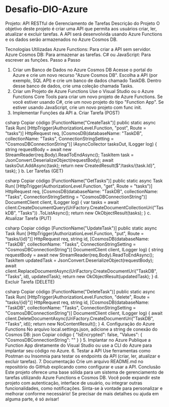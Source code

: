 # Desafio-DIO-Azure


Projeto: API RESTful de Gerenciamento de Tarefas
Descrição do Projeto
O objetivo deste projeto é criar uma API que permita aos usuários criar, ler, atualizar e excluir tarefas. A API será desenvolvida usando Azure Functions e os dados serão armazenados no Azure Cosmos DB.

Tecnologias Utilizadas
Azure Functions: Para criar a API sem servidor.
Azure Cosmos DB: Para armazenar as tarefas.
C# ou JavaScript: Para escrever as funções.
Passo a Passo
1. Criar um Banco de Dados no Azure Cosmos DB
Acesse o portal do Azure e crie um novo recurso "Azure Cosmos DB".
Escolha a API (por exemplo, SQL API) e crie um banco de dados chamado TaskDB.
Dentro desse banco de dados, crie uma coleção chamada Tasks.
2. Criar um Projeto de Azure Functions
Use o Visual Studio ou o Azure Functions Core Tools para criar um novo projeto de Azure Functions.
Se você estiver usando C#, crie um novo projeto do tipo "Function App".
Se estiver usando JavaScript, crie um novo projeto com func init.
3. Implementar Funções da API
a. Criar Tarefa (POST)

csharp
Copiar código
[FunctionName("CreateTask")]
public static async Task<IActionResult> Run(
    [HttpTrigger(AuthorizationLevel.Function, "post", Route = "tasks")] HttpRequest req,
    [CosmosDB(databaseName: "TaskDB", collectionName: "Tasks", ConnectionStringSetting = "CosmosDBConnectionString")] IAsyncCollector<TaskItem> tasksOut,
    ILogger log)
{
    string requestBody = await new StreamReader(req.Body).ReadToEndAsync();
    TaskItem task = JsonConvert.DeserializeObject<TaskItem>(requestBody);
    await tasksOut.AddAsync(task);
    return new CreatedResult($"/tasks/{task.Id}", task);
}
b. Ler Tarefas (GET)

csharp
Copiar código
[FunctionName("GetTasks")]
public static async Task<IActionResult> Run(
    [HttpTrigger(AuthorizationLevel.Function, "get", Route = "tasks")] HttpRequest req,
    [CosmosDB(databaseName: "TaskDB", collectionName: "Tasks", ConnectionStringSetting = "CosmosDBConnectionString")] DocumentClient client,
    ILogger log)
{
    var tasks = await client.CreateDocumentQuery<TaskItem>(UriFactory.CreateDocumentCollectionUri("TaskDB", "Tasks"))
        .ToListAsync();
    return new OkObjectResult(tasks);
}
c. Atualizar Tarefa (PUT)

csharp
Copiar código
[FunctionName("UpdateTask")]
public static async Task<IActionResult> Run(
    [HttpTrigger(AuthorizationLevel.Function, "put", Route = "tasks/{id}")] HttpRequest req,
    string id,
    [CosmosDB(databaseName: "TaskDB", collectionName: "Tasks", ConnectionStringSetting = "CosmosDBConnectionString")] DocumentClient client,
    ILogger log)
{
    string requestBody = await new StreamReader(req.Body).ReadToEndAsync();
    TaskItem updatedTask = JsonConvert.DeserializeObject<TaskItem>(requestBody);
    await client.ReplaceDocumentAsync(UriFactory.CreateDocumentUri("TaskDB", "Tasks", id), updatedTask);
    return new OkObjectResult(updatedTask);
}
d. Excluir Tarefa (DELETE)

csharp
Copiar código
[FunctionName("DeleteTask")]
public static async Task<IActionResult> Run(
    [HttpTrigger(AuthorizationLevel.Function, "delete", Route = "tasks/{id}")] HttpRequest req,
    string id,
    [CosmosDB(databaseName: "TaskDB", collectionName: "Tasks", ConnectionStringSetting = "CosmosDBConnectionString")] DocumentClient client,
    ILogger log)
{
    await client.DeleteDocumentAsync(UriFactory.CreateDocumentUri("TaskDB", "Tasks", id));
    return new NoContentResult();
}
4. Configuração do Azure Functions
No arquivo local.settings.json, adicione a string de conexão do Cosmos DB:
json
Copiar código
{
  "IsEncrypted": false,
  "Values": {
    "CosmosDBConnectionString": "<sua-connection-string>"
  }
}
5. Implantar no Azure
Publique a Function App diretamente do Visual Studio ou use a CLI do Azure para implantar seu código no Azure.
6. Testar a API
Use ferramentas como Postman ou Insomnia para testar os endpoints da API (criar, ler, atualizar e excluir tarefas).
7. Documentação
Crie um arquivo README.md no repositório do GitHub explicando como configurar e usar a API.
Conclusão
Este projeto oferece uma base sólida para um sistema de gerenciamento de tarefas utilizando Azure Functions e Cosmos DB. Você pode expandir este projeto com autenticação, interface de usuário, ou integrar outras funcionalidades, como notificações. Sinta-se à vontade para personalizar e melhorar conforme necessário! Se precisar de mais detalhes ou ajuda em alguma parte, é só avisar!
